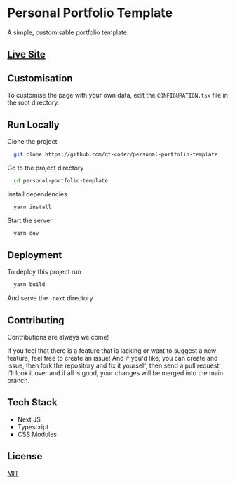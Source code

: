 # Personal Portfolio Template

A simple, customisable portfolio template.

## [Live Site](https://react-personal-portfolio-template.netlify.app/)

## Customisation

To customise the page with your own data, edit the `CONFIGURATION.tsx` file in the root directory.

## Run Locally

Clone the project

```bash
  git clone https://github.com/qt-coder/personal-portfolio-template
```

Go to the project directory

```bash
  cd personal-portfolio-template
```

Install dependencies

```bash
  yarn install
```

Start the server

```bash
  yarn dev
```

  
## Deployment

To deploy this project run

```bash
  yarn build
```

And serve the `.next` directory
  
## Contributing

Contributions are always welcome!

If you feel that there is a feature that is lacking or want to suggest a new feature, feel free to create an issue! And if you'd like, you can create and issue, then fork the repository and fix it yourself, then send a pull request! I'll look it over and if all is good, your changes will be merged into the main branch.

  
## Tech Stack

- Next JS
- Typescript
- CSS Modules

  
## License

[MIT](https://choosealicense.com/licenses/mit/)

  